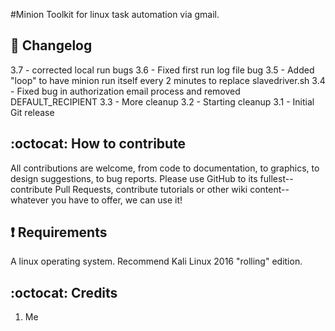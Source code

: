 #Minion
Toolkit for linux task automation via gmail.

## :scroll: Changelog
3.7 - corrected local run bugs
3.6 - Fixed first run log file bug
3.5 - Added "loop" to have minion run itself every 2 minutes to replace slavedriver.sh
3.4 - Fixed bug in authorization email process and removed DEFAULT_RECIPIENT
3.3 - More cleanup
3.2 - Starting cleanup
3.1 - Initial Git release

## :octocat: How to contribute
All contributions are welcome, from code to documentation, to graphics, to design suggestions, to bug reports.  Please use GitHub to its fullest-- contribute Pull Requests, contribute tutorials or other wiki content-- whatever you have to offer, we can use it!

##  :heavy_exclamation_mark: Requirements

A linux operating system. Recommend Kali Linux 2016 "rolling" edition. 

## :octocat: Credits
1. Me
